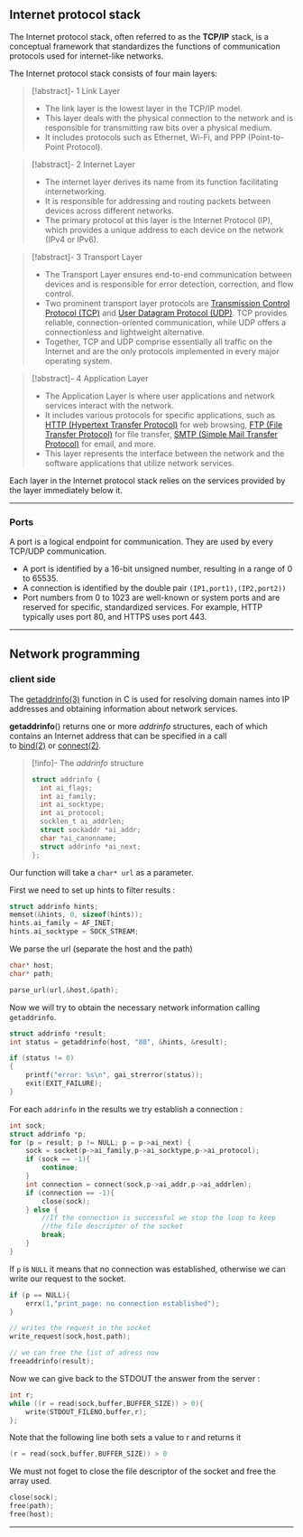 
## Internet protocol stack

The Internet protocol stack, often referred to as the **TCP/IP** stack, is a conceptual framework that standardizes the functions of communication protocols used for internet-like networks. 

The Internet protocol stack consists of four main layers:

>[!abstract]- 1 Link Layer
> - The link layer is the lowest layer in the TCP/IP model.
> - This layer deals with the physical connection to the network and is responsible for transmitting raw bits over a physical medium.
> - It includes protocols such as Ethernet, Wi-Fi, and PPP (Point-to-Point Protocol).

>[!abstract]- 2 Internet Layer
>  - The internet layer derives its name from its function facilitating internetworking.
> - It is responsible for addressing and routing packets between devices across different networks.
  > - The primary protocol at this layer is the Internet Protocol (IP), which provides a unique address to each device on the network (IPv4 or IPv6).

>[!abstract]- 3 Transport Layer
> - The Transport Layer ensures end-to-end communication between devices and is responsible for error detection, correction, and flow control.
  > - Two prominent transport layer protocols are [Transmission Control Protocol (TCP)](https://en.wikipedia.org/wiki/Transmission_Control_Protocol) and [User Datagram Protocol (UDP)](https://en.wikipedia.org/wiki/User_Datagram_Protocol). TCP provides reliable, connection-oriented communication, while UDP offers a connectionless and lightweight alternative.
  > - Together, TCP and UDP comprise essentially all traffic on the Internet and are the only protocols implemented in every major operating system.

>[!abstract]- 4 Application Layer
> - The Application Layer is where user applications and network services interact with the network.
> - It includes various protocols for specific applications, such as [HTTP (Hypertext Transfer Protocol)](https://en.wikipedia.org/wiki/HTTP) for web browsing, [FTP (File Transfer Protocol)](https://en.wikipedia.org/wiki/File_Transfer_Protocol) for file transfer, [SMTP (Simple Mail Transfer Protocol)](https://en.wikipedia.org/wiki/Simple_Mail_Transfer_Protocol) for email, and more.
  > - This layer represents the interface between the network and the software applications that utilize network services.

Each layer in the Internet protocol stack relies on the services provided by the layer immediately below it.

---

### Ports

A port is a logical endpoint for communication. They are used by every TCP/UDP communication.

 - A port is identified by a 16-bit unsigned number, resulting in a range of 0 to 65535.
 - A connection is identified by the double pair ` (IP1,port1),(IP2,port2)) `
 - Port numbers from 0 to 1023 are well-known or system ports and are reserved for specific, standardized services. For example, HTTP typically uses port 80, and HTTPS uses port 443.

---

## Network programming

### client side

The [getaddrinfo(3)](https://manpages.debian.org/stretch/manpages-dev/getaddrinfo.3.en.html) function in C is used for resolving domain names into IP addresses and obtaining information about network services.


**getaddrinfo**() returns one or more _addrinfo_ structures, each of which contains an Internet address that can be specified in a call to [bind(2)](https://manpages.debian.org/stretch/manpages-dev/bind.2.en.html) or [connect(2)](https://manpages.debian.org/stretch/manpages-dev/connect.2.en.html).

>[!info]- The _addrinfo_ structure
>```c
>struct addrinfo { 
>	int ai_flags; 
>	int ai_family; 
>	int ai_socktype; 
>	int ai_protocol; 
>	socklen_t ai_addrlen; 
>	struct sockaddr *ai_addr; 
>	char *ai_canonname; 
>	struct addrinfo *ai_next; 
>};
>```

Our function will take a `char* url` as a parameter.

First we need to set up hints to filter results :
```c
struct addrinfo hints;
memset(&hints, 0, sizeof(hints));
hints.ai_family = AF_INET;
hints.ai_socktype = SOCK_STREAM; 
```

We parse the url (separate the host and the path)

```c
char* host;
char* path;

parse_url(url,&host,&path);
```

Now we will try to obtain the necessary network information calling `getaddrinfo`.

```c
struct addrinfo *result;
int status = getaddrinfo(host, "80", &hints, &result);

if (status != 0)
{
	printf("error: %s\n", gai_strerror(status));
	exit(EXIT_FAILURE);
}
```

For each `addrinfo` in the results we try establish a connection :

```c
int sock;
struct addrinfo *p;
for (p = result; p != NULL; p = p->ai_next) {
	sock = socket(p->ai_family,p->ai_socktype,p->ai_protocol);
	if (sock == -1){
		continue;
	}
	int connection = connect(sock,p->ai_addr,p->ai_addrlen);
	if (connection == -1){
		close(sock);
	} else {
		//If the connection is successful we stop the loop to keep 
		//the file descriptor of the socket
		break;	
	}
}
```

If `p` is `NULL` it means that no connection was established, otherwise we can write our request to the socket. 

```c
if (p == NULL){
	errx(1,"print_page: no connection established");
}

// writes the request in the socket
write_request(sock,host,path);

// we can free the list of adress now
freeaddrinfo(result);
```

Now we can give back to the STDOUT the answer from the server :

```c
int r;
while ((r = read(sock,buffer,BUFFER_SIZE)) > 0){
	write(STDOUT_FILENO,buffer,r);
};
```

Note that the following line both sets a value to r and returns it
```c
(r = read(sock,buffer,BUFFER_SIZE)) > 0
```

We must not foget to close the file descriptor of the socket and free the array used.

```c
close(sock);
free(path);
free(host);
```

---